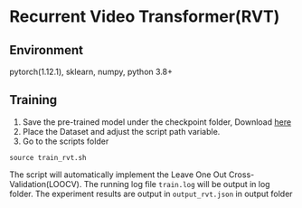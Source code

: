 # Recurrent Video Transformer(RVT)
## Environment
pytorch(1.12.1), sklearn, numpy, python 3.8+

## Training
1. Save the pre-trained model under the checkpoint folder, Download [here](https://drive.google.com/file/d/1_ikuRGrHCO_kF6V_6boQZ03ZrU17EvWV/view?usp=sharing)
2. Place the Dataset and adjust the script path variable.
3. Go to the scripts folder
```
source train_rvt.sh
```
The script will automatically implement the Leave One Out Cross-Validation(LOOCV).
The running log file `train.log` will be output in log folder.
The experiment results are output in `output_rvt.json` in output folder